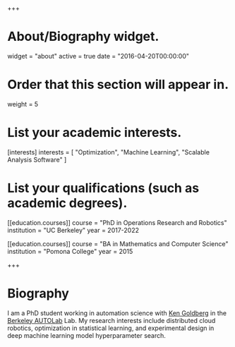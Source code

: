 +++
# About/Biography widget.
widget = "about"
active = true
date = "2016-04-20T00:00:00"

# Order that this section will appear in.
weight = 5

# List your academic interests.
[interests]
  interests = [
    "Optimization",
    "Machine Learning",
    "Scalable Analysis Software"
  ]

# List your qualifications (such as academic degrees).
[[education.courses]]
  course = "PhD in Operations Research and Robotics"
  institution = "UC Berkeley"
  year = 2017-2022


[[education.courses]]
  course = "BA in Mathematics and Computer Science"
  institution = "Pomona College"
  year = 2015
 
+++

# Biography

I am a PhD student working in automation science with [Ken Goldberg](http://goldberg.berkeley.edu/) in the [Berkeley AUTOLab](http://autolab.berkeley.edu/) Lab. My research interests include distributed cloud robotics, optimization in statistical learning, and experimental design in deep machine learning model hyperparameter search.
